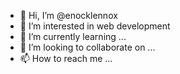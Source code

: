 - 👋 Hi, I’m @enocklennox
- 👀 I’m interested in web development
- 🌱 I’m currently learning ...
- 💞️ I’m looking to collaborate on ...
- 📫 How to reach me ...

<!---
enocklennox/enocklennox is a ✨ special ✨ repository because its `README.md` (this file) appears on your GitHub profile.
You can click the Preview link to take a look at your changes.
--->
